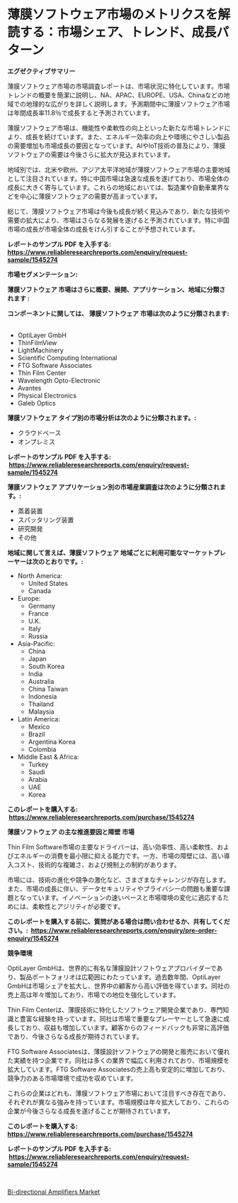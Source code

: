 <p><h1>薄膜ソフトウェア市場のメトリクスを解読する：市場シェア、トレンド、成長パターン</h1></p><p><strong>エグゼクティブサマリー</strong></p>
<p><p>薄膜ソフトウェア市場の市場調査レポートは、市場状況に特化しています。市場トレンドの概要を簡潔に説明し、NA、APAC、EUROPE、USA、Chinaなどの地域での地理的な広がりを詳しく説明します。予測期間中に薄膜ソフトウェア市場は年間成長率11.8％で成長すると予測されています。</p><p>薄膜ソフトウェア市場は、機能性や柔軟性の向上といった新たな市場トレンドにより、成長を続けています。また、エネルギー効率の向上や環境にやさしい製品の需要増加も市場成長の要因となっています。AIやIoT技術の普及により、薄膜ソフトウェアの需要は今後さらに拡大が見込まれています。</p><p>地域別では、北米や欧州、アジア太平洋地域が薄膜ソフトウェア市場の主要地域として注目されています。特に中国市場は急速な成長を遂げており、市場全体の成長に大きく寄与しています。これらの地域においては、製造業や自動車業界などを中心に薄膜ソフトウェアの需要が高まっています。</p><p>総じて、薄膜ソフトウェア市場は今後も成長が続く見込みであり、新たな技術や需要の拡大により、市場はさらなる発展を遂げると予測されています。特に中国市場の成長が市場全体の成長をけん引することが予想されています。</p></p>
<p><strong>レポートのサンプル PDF を入手する: <a href="https://www.reliableresearchreports.com/enquiry/request-sample/1545274">https://www.reliableresearchreports.com/enquiry/request-sample/1545274</a></strong></p>
<p><strong>市場セグメンテーション:</strong></p>
<p><strong> 薄膜ソフトウェア 市場はさらに概要、展開、アプリケーション、地域に分類されます :</strong></p>
<p><strong>コンポーネントに関しては、 薄膜ソフトウェア 市場は次のように分類されます: &nbsp;</strong></p>
<p><ul><li>OptiLayer GmbH</li><li>ThinFilmView</li><li>LightMachinery</li><li>Scientific Computing International</li><li>FTG Software Associates</li><li>Thin Film Center</li><li>Wavelength Opto-Electronic</li><li>Avantes</li><li>Physical Electronics</li><li>Galeb Optics</li></ul></p>
<p><strong> 薄膜ソフトウェア タイプ別の市場分析は次のように分類されます。:</strong></p>
<p><ul><li>クラウドベース</li><li>オンプレミス</li></ul></p>
<p><strong>レポートのサンプル PDF を入手する: &nbsp;<a href="https://www.reliableresearchreports.com/enquiry/request-sample/1545274">https://www.reliableresearchreports.com/enquiry/request-sample/1545274</a></strong></p>
<p><strong> 薄膜ソフトウェア アプリケーション別の市場産業調査は次のように分類されます。:</strong></p>
<p><ul><li>蒸着装置</li><li>スパッタリング装置</li><li>研究開発</li><li>その他</li></ul></p>
<p><strong>地域に関して言えば、薄膜ソフトウェア 地域ごとに利用可能なマーケットプレーヤーは次のとおりです。:</strong></p>
<p><ul>
    <li>
        North America:
        <ul>
            <li>United States</li>
            <li>Canada</li>
        </ul>
    </li>
    <li>
        Europe:
        <ul>
            <li>Germany</li>
            <li>France</li>
            <li>U.K.</li>
            <li>Italy</li>
            <li>Russia</li>
        </ul>
    </li>
    <li>
        Asia-Pacific:
        <ul>
            <li>China</li>
            <li>Japan</li>
            <li>South Korea</li>
            <li>India</li>
            <li>Australia</li>
            <li>China Taiwan</li>
            <li>Indonesia</li>
            <li>Thailand</li>
            <li>Malaysia</li>
        </ul>
    </li>
    <li>
        Latin America:
        <ul>
            <li>Mexico</li>
            <li>Brazil</li>
            <li>Argentina Korea</li>
            <li>Colombia</li>
        </ul>
    </li>
    <li>
        Middle East & Africa:
        <ul>
            <li>Turkey</li>
            <li>Saudi</li>
            <li>Arabia</li>
            <li>UAE</li>
            <li>Korea</li>
        </ul>
    </li>
    </ul></p>
<p><strong>このレポートを購入する: &nbsp;<a href="https://www.reliableresearchreports.com/purchase/1545274">https://www.reliableresearchreports.com/purchase/1545274</a></strong></p>
<p><strong>薄膜ソフトウェア の主な推進要因と障壁 市場</strong></p>
<p><p>Thin Film Software市場の主要なドライバーは、高い効率性、高い柔軟性、およびエネルギーの消費を最小限に抑える能力です。一方、市場の障壁には、高い導入コスト、技術的な複雑さ、および規制上の制約があります。</p><p>市場には、技術の進化や競争の激化など、さまざまなチャレンジが存在します。また、市場の成長に伴い、データセキュリティやプライバシーの問題も重要な課題となっています。イノベーションの速いペースと市場環境の変化に適応するためには、柔軟性とアジリティが必要です。</p></p>
<p><strong>このレポートを購入する前に、質問がある場合は問い合わせるか、共有してください。:&nbsp; <a href="https://www.reliableresearchreports.com/enquiry/pre-order-enquiry/1545274">https://www.reliableresearchreports.com/enquiry/pre-order-enquiry/1545274</a></strong></p>
<p><strong>競争環境</strong></p>
<p><p>OptiLayer GmbHは、世界的に有名な薄膜設計ソフトウェアプロバイダーであり、製品ポートフォリオは広範囲にわたっています。過去数年間、OptiLayer GmbHは市場シェアを拡大し、世界中の顧客から高い評価を得ています。同社の売上高は年々増加しており、市場での地位を強化しています。</p><p>Thin Film Centerは、薄膜技術に特化したソフトウェア開発企業であり、専門知識と豊富な経験を持っています。同社は市場で重要なプレーヤーとして急速に成長しており、収益も増加しています。顧客からのフィードバックも非常に高評価であり、今後さらなる成長が期待されています。</p><p>FTG Software Associatesは、薄膜設計ソフトウェアの開発と販売において優れた実績を持つ企業です。同社は多くの業界で幅広く利用されており、市場規模を拡大しています。FTG Software Associatesの売上高も安定的に増加しており、競争力のある市場環境で成功を収めています。</p><p>これらの企業はどれも、薄膜ソフトウェア市場において注目すべき存在であり、それぞれが異なる強みを持っています。市場規模は年々拡大しており、これらの企業が今後さらなる成長を遂げることが期待されています。</p></p>
<p><strong>このレポートを購入する: &nbsp; <a href="https://www.reliableresearchreports.com/purchase/1545274">https://www.reliableresearchreports.com/purchase/1545274</a></strong></p>
<p><strong>レポートのサンプル PDF を入手する: &nbsp;<a href="https://www.reliableresearchreports.com/enquiry/request-sample/1545274">https://www.reliableresearchreports.com/enquiry/request-sample/1545274</a></strong><strong></strong></p>
<p>&nbsp;</p>
<p><p><a href="https://github.com/Sinjinluong3e0awx2m195k76/Market-Research-Report-List-1/blob/main/bi-directional-amplifiers-market.md">Bi-directional Amplifiers Market</a></p></p>